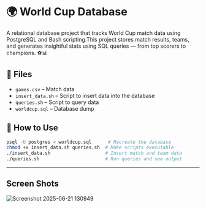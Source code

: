 # 🌍 World Cup Database
A relational database project that tracks World Cup match data using PostgreSQL and Bash scripting.This project stores match results, teams, and generates insightful stats using SQL queries — from top scorers to champions. ⚽📊

## 📁 Files

- `games.csv` – Match data
- `insert_data.sh` – Script to insert data into the database
- `queries.sh` – Script to query data
- `worldcup.sql` – Database dump

## 🚀 How to Use

```bash
psql -U postgres < worldcup.sql      # Recreate the database
chmod +x insert_data.sh queries.sh  # Make scripts executable
./insert_data.sh                    # Insert match and team data
./queries.sh                        # Run queries and see output
```

---
## Screen Shots
![Screenshot 2025-06-21 130949](https://github.com/user-attachments/assets/d34c494a-53c6-4d46-aa22-d254a5838b9a)


